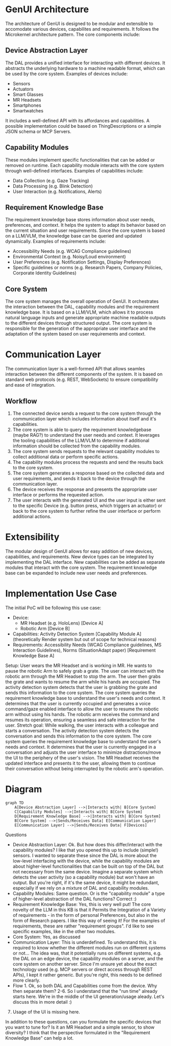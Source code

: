 # GenUI Architecture
The architecture of GenUI is designed to be modular and extensible to accomodate various devices, capabilites and requirements. It follows the Microkernel architecture pattern. The core components include: 

## Device Abstraction Layer
The DAL provides a unified interface for interacting with different devices. It abstracts the underlying hardware to a machine readable format, which can be used by the core system. Examples of devices include:
- Sensors
- Actuators
- Smart Glasses
- MR Headsets
- Smartphones
- Smartwatches

It includes a well-defined API with its affordances and capabilities. A possible implementation could be based on ThingDescriptions or a simple JSON schema or MCP Servers. 

## Capability Modules
These modules implement specific functionalities that can be added or removed on runtime. Each capability module interacts with the core system through well-defined interfaces. Examples of capabilities include:
- Data Collection (e.g. Gaze Tracking)
- Data Processing (e.g. Blink Detection)
- User Interaction (e.g. Notifications, Alerts)

## Requirement Knowledge Base
The requirement knowledge base stores information about user needs, preferences, and context. It helps the system to adapt its behavior based on the current situation and user requirements. Since the core system is based on a LLM/VLM, the knowledge base can be queried and updated dynamically. Examples of requirements include:
- Accessibility Needs (e.g. WCAG Compliance guidelines)
- Environmental Context (e.g. Noisy/Loud environment)
- User Preferences (e.g. Notification Settings, Display Preferences)
- Specific guidelines or norms (e.g. Research Papers, Company Policies, Corporate Identity Guidelines)

## Core System
The core system manages the overall operation of GenUI. It orchestrates the interaction between the DAL, capability modules and the requirement knowledge base. It is based on a LLM/VLM, which allows it to process natural language inputs and generate appropriate machine readable outputs to the different devices through structured output. The core system is responsible for the generation of the appropriate user interface and the adaptation of the system based on user requirements and context.

# Communication Layer 
The communication layer is a well-formed API that allows seamles interaction between the different components of the system. It is based on standard web protocols (e.g. REST, WebSockets) to ensure compatibility and ease of integration. 

## Workflow
1. The connected device sends a request to the core system through the communication layer which includes information about itself and it's capabilities.
2. The core system is able to query the requirement knowledgebase (maybe RAG?) to understand the user needs and context. It leverages the tooling capabilities of the LLM/VLM to determine if additional information should be collected from the capability modules.
3. The core system sends requests to the relevant capability modules to collect additional data or perform specific actions.
4. The capability modules process the requests and send the results back to the core system.
5. The core system generates a response based on the collected data and user requirements, and sends it back to the device through the communication layer.
6. The device receives the response and presents the appropriate user interface or performs the requested action.
7. The user interacts with the generated UI and the user input is either sent to the specific Device (e.g. button press, which triggers an actuator) or back to the core system to further refine the user interface or perform additional actions.

# Extensibility
The modular design of GenUI allows for easy addition of new devices, capabilities, and requirements. New device types can be integrated by implementing the DAL interface. New capabilities can be added as separate modules that interact with the core system. The requirement knowledge base can be expanded to include new user needs and preferences.

# Implementation Use Case
The initial PoC will be following this use case: 
- Device: 
    - MR Headset (e.g. HoloLens) [Device A]
    - Robotic Arm [Device B]
- Capabilities: Activity Detection System [Capability Module A] (theoretically Render system but out of scope for technical reasons)
- Requirements: Accessibility Needs (WCAG Compliance guidelines, MS Interaction Guidelines), Norms (SituationAdapt paper) [Requirement Knowledge Base A]

Setup: 
User wears the MR Headset and is working in MR. He wants to pause the robotic Arm to safely grab a grate. The user can interact with the robotic arm through the MR Headset to stop the arm. The user then grabs the grate and wants to resume the arm while his hands are occupied. The activity detection system detects that the user is grabbing the grate and sends this information to the core system. The core system queries the requirement knowledge base to understand the user's needs and context. It determines that the user is currently occupied and generates a voice command/gaze enabled interface to allow the user to resume the robotic arm without using his hands. The robotic arm receives the command and resumes its operation, ensuring a seamless and safe interaction for the user.
Stretch goal: While walking, the user interacts with a colleague and starts a conversation. The activity detection system detects the conversation and sends this information to the core system. The core system queries the requirement knowledge base to understand the user's needs and context. It determines that the user is currently engaged in a conversation and adjusts the user interface to minimize distractions/move the UI to the periphery of the user's vision. The MR Headset receives the updated interface and presents it to the user, allowing them to continue their conversation without being interrupted by the robotic arm's operation.

# Diagram
```mermaid
graph TD
    A[Device Abstraction Layer] -->|Interacts with| B[Core System]
    C[Capability Modules] -->|Interacts with| B[Core System]
    D[Requirement Knowledge Base] -->|Interacts with| B[Core System]
    B[Core System] -->|Sends/Receives Data| E[Communication Layer]
    E[Communication Layer] -->|Sends/Receives Data| F[Devices]
```

Questions 
- Device Abstraction Layer: Ok. But how does this differ/interact with the capability modules? I like that you opened this up to include (simple!) sensors. 
I wanted to separate these since the DAL is more about the low-level interfacing with the device, while the capability modules are about higher-level functionalities that can be built on top of the DAL but not necessary from the same device. Imagine a separate system which detects the user activity (so a capability module) but won't have an output. But you're right, if it's the same device, it might be redundant, especially if we rely on a mixture of DAL and capability modules.
- Capability Modules: Same question. Or is the "capability module" a type of higher-level abstraction of the DAL functions? Correct :)
- Requirement Knowledge Base: Yes, this is very well put! The core novelty of the LLM in this KB is that it Permits the Integration of a Variety of requirements - in the form of personal Preferences, but also in the form of Research papers. I like this way of seeing it! For the examples of requirements, these are rather "requirement groups". I'd like to see specific examples, like in the other two modules. 
- Core System: Yes, as discussed 
- Communication Layer: This is underdefined. To understand this, it is required to know whether the different modules run on different systems or not... 
The idea was, that it potentially runs on different systems, e.g. the DAL on an edge device, the capability modules on a server, and the core system on another server. Since I'm unsure yet about the exact technology used (e.g. MCP servers or direct access through REST APIs), I kept it rather generic. But you're right, this needs to be defined more clearly.
- Flow 1. Ok, so both DAL and Capabilities come from the device. Why then separate them? 2-6. So I understand that the "run time" already starts here. We're in the middle of the UI generation/usage aleady. 
Let's discuss this in more detail :) 
7. Usage of the UI is missing here.

In addition to these questions, can you formulate the specific devices that you want to tune for? Is it an MR Headset and a simple sensor, to show diversity? I think that the perspective formulated in the "Requirement Knowledge Base" can help a lot.


